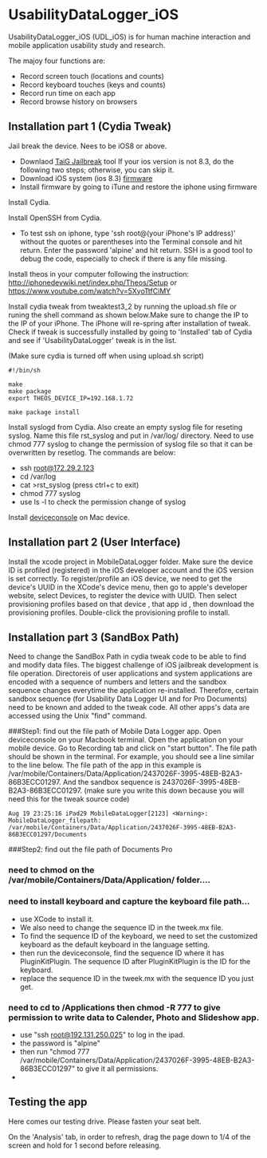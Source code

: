 # UsabilityDataLogger_iOS

UsabilityDataLogger_iOS (UDL_iOS) is for human machine interaction and mobile application usability study and research. 

The majoy four functions are: 
- Record screen touch (locations and counts)
- Record keyboard touches (keys and counts)
- Record run time on each app
- Record browse history on browsers 

## Installation part 1 (Cydia Tweak)
  Jail break the device. Nees to be iOS8 or above. 
  - Downlaod [TaiG Jailbreak](http://www.taig.com) tool 
  If  your ios version is not 8.3, do the following two steps; otherwise, you can skip it. 
  - Download iOS system (ios 8.3) [firmware](http://www.iphonehacks.com/download-iphone-ios-firmware)
  - Install firmware by going to iTune and restore the iphone using firmware
  
Install Cydia. 
  
Install OpenSSH from Cydia. 
  - To test ssh on iphone, type 'ssh root@(your iPhone's IP address)' without the quotes or parentheses into the Terminal console and hit return. Enter the password 'alpine' and hit return. SSH is a good tool to debug the code, especially to check if there is any file missing. 
  
Install theos in your computer following the instruction: 
http://iphonedevwiki.net/index.php/Theos/Setup
or
https://www.youtube.com/watch?v=5XyoTtfCiMY

Install cydia tweak from tweaktest3_2 by running the upload.sh file or runing the shell command as shown below.Make sure to change the IP to the IP of your iPhone. The iPhone will re-spring after installation of tweak. Check if tweak is successfully installed by going to 'Installed' tab of Cydia and see if 'UsabilityDataLogger' tweak is in the list. 

(Make sure cydia is turned off when using upload.sh script)

  ```
  #!/bin/sh

  make
  make package 
  export THEOS_DEVICE_IP=192.168.1.72
  
  make package install
  
  ```

Install syslogd from Cydia. Also create an empty syslog file for reseting syslog. Name this file rst_syslog and put in /var/log/ directory. Need to use chmod 777 syslog to change the permission of syslog file so that it can be overwritten by resetlog. The commands are below:
- ssh root@172.29.2.123
- cd /var/log
- cat >rst_syslog (press ctrl+c to exit)
- chmod 777 syslog 
- use ls -l to check the permission change of syslog

Install [deviceconsole](https://www.theiphonewiki.com/wiki/System_Log) on Mac device.   
  
  
## Installation part 2 (User Interface)
Install the xcode project in MobileDataLogger folder. Make sure the device ID is profiled (registered) in the iOS developer account and the iOS version is set correctly. 
To register/profile an iOS device, we need to get the device's UUID in the XCode's device menu, then go to apple's developer website, select Devices, to register the device with UUID. Then select provisioning profiles based on that device , that app id , then download the provisioning profiles. Double-click the provisioning profile to install. 

## Installation part 3 (SandBox Path)
Need to change the SandBox Path in cydia tweak code to be able to find and modify data files. The biggest challenge of iOS jailbreak development is file operation. Directoreis of user applications and system applications are encoded with a sequence of numbers and letters and the sandbox sequence changes everytime the application re-installed. Therefore, certain sandbox sequence (for Usability Data Logger UI and for Pro Documents) need to be known and added to the tweak code. All other apps's data are accessed using the Unix "find" command. 

###Step1: find out the file path of Mobile Data Logger app. 
Open deviceconsole on your Macbook terminal. Open the application on your mobile device. Go to Recording tab and click on "start button". The file path should be shown in the terminal. For example, you should see a line similar to the line below. The file path of the app in this example is /var/mobile/Containers/Data/Application/2437026F-3995-48EB-B2A3-86B3ECC01297. And the sandbox sequence is 2437026F-3995-48EB-B2A3-86B3ECC01297.  (make sure you write this down because you will need this for the tweak source code)

```
Aug 19 23:25:16 iPad29 MobileDataLogger[2123] <Warning>: MobileDataLogger_filepath: /var/mobile/Containers/Data/Application/2437026F-3995-48EB-B2A3-86B3ECC01297/Documents
```
###Step2: find out the file path of Documents Pro 

### need to chmod on the /var/mobile/Containers/Data/Application/ folder....

### need to install keyboard and capture the keyboard file path...
 - use XCode to install it. 
 - We also need to change the sequence ID in the tweek.mx file. 
 - To find the sequence ID of the keyboard, we need to set the customized keyboard as the default keyboard in the language setting. 
 - then run the deviceconsole, find the sequence ID where it has PluginKitPlugin. The sequence ID after PluginKitPlugin is the ID for the keyboard. 
 - replace the sequence ID in the tweek.mx with the sequence ID you just get. 
 
### need to cd to /Applications then chmod -R 777 to give permission to write data to Calender, Photo and Slideshow app. 
  - use "ssh root@192.131.250.025" to log in the ipad. 
  - the password is "alpine"
  - then run "chmod 777 /var/mobile/Containers/Data/Application/2437026F-3995-48EB-B2A3-86B3ECC01297" to give it all permissions. 
  - 
## Testing the app
Here comes our testing drive. Please fasten your seat belt.

On the 'Analysis' tab, in order to refresh, drag the page down to 1/4 of the screen and hold for 1 second before releasing. 

